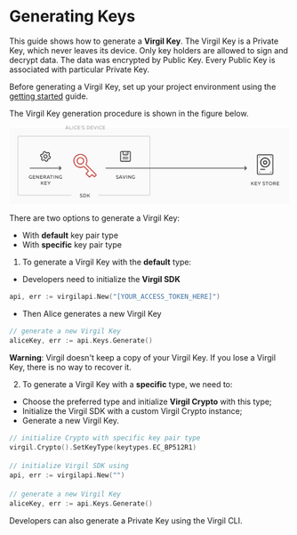 # Generating Keys

This guide shows how to generate a **Virgil Key**. The Virgil Key is a Private Key, which never leaves its device. Only key holders are allowed to sign and decrypt data. The data was encrypted by Public Key. Every Public Key is associated with particular Private Key.

Before generating a Virgil Key, set up your project environment using the [getting started](/documentation/guides/configuration/client-configuration.md) guide.

The Virgil Key generation procedure is shown in the figure below.

![Virgil Key Intro](/documentation/img/Key_introduction.png "Keys generation")

There are two options to generate a Virgil Key:
- With **default** key pair type
- With **specific** key pair type


1. To generate a Virgil Key with the **default** type:


- Developers need to initialize the **Virgil SDK**

```go
api, err := virgilapi.New("[YOUR_ACCESS_TOKEN_HERE]")
```

- Then Alice generates a new Virgil Key

```go
// generate a new Virgil Key
aliceKey, err := api.Keys.Generate()
```

**Warning**: Virgil doesn't keep a copy of your Virgil Key. If you lose a Virgil Key, there is no way to recover it.

2. To generate a Virgil Key with a **specific** type, we need to:


- Choose the preferred type and initialize **Virgil Crypto** with this type;
- Initialize the Virgil SDK with a custom Virgil Crypto instance;
- Generate a new Virgil Key.

```go
// initialize Crypto with specific key pair type
virgil.Crypto().SetKeyType(keytypes.EC_BP512R1)

// initialize Virgil SDK using
api, err := virgilapi.New("")

// generate a new Virgil Key
aliceKey, err := api.Keys.Generate()
```

Developers can also generate a Private Key using the Virgil CLI.
